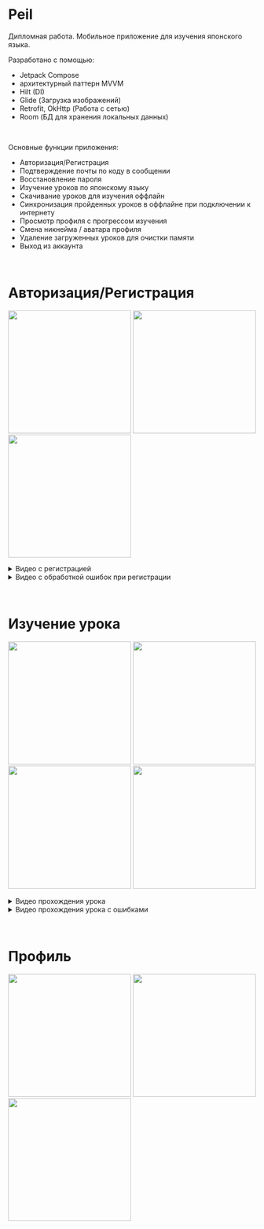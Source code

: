 # Peil
Дипломная работа. Мобильное приложение для изучения японского языка.

Разработано с помощью:
- Jetpack Compose
- архитектурный паттерн MVVM
- Hilt (DI)
- Glide (Загрузка изображений)
- Retrofit, OkHttp (Работа с сетью)
- Room (БД для хранения локальных данных)
<br>

Основные функции приложения:
- Авторизация/Регистрация
- Подтверждение почты по коду в сообщении
- Восстановление пароля
- Изучение уроков по японскому языку
- Скачивание уроков для изучения оффлайн
- Синхронизация пройденных уроков в оффлайне при подключении к интернету
- Просмотр профиля с прогрессом изучения
- Смена никнейма / аватара профиля
- Удаление загруженных уроков для очистки памяти
- Выход из аккаунта
<br>

# Авторизация/Регистрация
<p>
  <img src="https://github.com/NymiKo/LearningJapanese/assets/37593124/4a4ba207-652d-46f7-b2c2-4f77fbd1dead" width="250">
  <img src="https://github.com/NymiKo/LearningJapanese/assets/37593124/5de3a0fe-a597-4f4a-84fd-6e9bfc8497a0" width="250">
  <img src="https://github.com/NymiKo/LearningJapanese/assets/37593124/7768b49e-b2b8-4c5f-87d6-ce7ef38bca1a" width="250">
  <details>
    <summary>Видео с регистрацией</summary>
    <div align="center"><video src="https://github.com/NymiKo/LearningJapanese/assets/37593124/c97f7b42-ab8d-40f0-b266-6a8c7b1f788a" width="250"/></div>
  </details>
  <details>
    <summary>Видео с обработкой ошибок при регистрации</summary>
    <div align="center"><video src="https://github.com/NymiKo/LearningJapanese/assets/37593124/b71498a4-6bc0-43f4-9b4a-160932d3c298" width="250"/></div>
  </details>
</p>
<br>

# Изучение урока
<p>
  <img src="https://github.com/NymiKo/LearningJapanese/assets/37593124/4307189d-294b-4bc7-af95-0f9121589499" width="250">
  <img src="https://github.com/NymiKo/LearningJapanese/assets/37593124/17864666-8df8-47dc-bf24-252f772a8ba6" width="250">
  <img src="https://github.com/NymiKo/LearningJapanese/assets/37593124/4bda238a-0d62-4525-982a-0011b2a03b94" width="250">
  <img src="https://github.com/NymiKo/LearningJapanese/assets/37593124/06a3e069-9957-4dd5-9604-8cc2d3478575" width="250">
  <details>
    <summary>Видео прохождения урока</summary>
    <div align="center"><video src="https://github.com/NymiKo/LearningJapanese/assets/37593124/07fff65a-5c68-4b49-be61-bf957aecf4b0" width="250"/></div>
  </details>
  <details>
    <summary>Видео прохождения урока с ошибками</summary>
    <div align="center"><video src="https://github.com/NymiKo/LearningJapanese/assets/37593124/fa2370cc-9004-4c01-be8c-44b9ee538fb2" width="250"/></div>
  </details>
</p>
<br>

# Профиль
<p>
  <img src="https://github.com/NymiKo/LearningJapanese/assets/37593124/f6eb9c9f-0938-404f-8ed1-af668f0b507e" width="250">
  <img src="https://github.com/NymiKo/LearningJapanese/assets/37593124/74e9759e-ef20-4160-89ae-63dc986517f1" width="250">
  <img src="https://github.com/NymiKo/LearningJapanese/assets/37593124/a9f2a4cb-9cfa-4062-a2c8-7fe25aea2e97" width="250">
</p>
